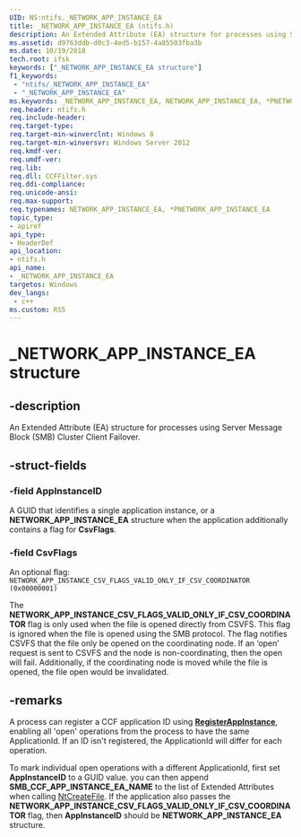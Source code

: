 ```yaml
---
UID: NS:ntifs._NETWORK_APP_INSTANCE_EA
title: _NETWORK_APP_INSTANCE_EA (ntifs.h)
description: An Extended Attribute (EA) structure for processes using Server Message Block (SMB) Cluster Client Failover.
ms.assetid: d9763ddb-d0c3-4ed5-b157-4a85503fba3b
ms.date: 10/19/2018
tech.root: ifsk
keywords: ["_NETWORK_APP_INSTANCE_EA structure"]
f1_keywords:
 - "ntifs/_NETWORK_APP_INSTANCE_EA"
 - "_NETWORK_APP_INSTANCE_EA"
ms.keywords: _NETWORK_APP_INSTANCE_EA, NETWORK_APP_INSTANCE_EA, *PNETWORK_APP_INSTANCE_EA, 
req.header: ntifs.h
req.include-header:
req.target-type:
req.target-min-winverclnt: Windows 8
req.target-min-winversvr: Windows Server 2012
req.kmdf-ver:
req.umdf-ver:
req.lib:
req.dll: CCFFilter.sys 
req.ddi-compliance:
req.unicode-ansi:
req.max-support:
req.typenames: NETWORK_APP_INSTANCE_EA, *PNETWORK_APP_INSTANCE_EA
topic_type: 
- apiref
api_type: 
- HeaderDef
api_location: 
- ntifs.h
api_name: 
- _NETWORK_APP_INSTANCE_EA
targetos: Windows
dev_langs:
 - c++
ms.custom: RS5
---
```


# _NETWORK_APP_INSTANCE_EA structure

## -description

An Extended Attribute (EA) structure for processes using Server Message Block (SMB) Cluster Client Failover.

## -struct-fields

### -field AppInstanceID

A GUID that identifies a single application instance, or a **NETWORK_APP_INSTANCE_EA** structure when the application additionally contains a flag for **CsvFlags**.

### -field CsvFlags

An optional flag:
`NETWORK_APP_INSTANCE_CSV_FLAGS_VALID_ONLY_IF_CSV_COORDINATOR (0x00000001)`

The **NETWORK_APP_INSTANCE_CSV_FLAGS_VALID_ONLY_IF_CSV_COORDINATOR** flag is only used when the file is opened directly from CSVFS. This flag is ignored when the file is opened using the SMB protocol. The flag notifies CSVFS that the file only be opened on the coordinating node. If an ‘open’ request is sent to CSVFS and the node is non-coordinating, then the open will fail. Additionally, if the coordinating node is moved while the file is opened, the file open would be invalidated.

## -remarks

A process can register a CCF application ID using [**RegisterAppInstance**](https://docs.microsoft.com/windows/desktop/api/smbclnt/nf-smbclnt-registerappinstance), enabling all 'open' operations from the process to have the same ApplicationId. If an ID isn't registered, the ApplicationId will differ for each operation.

To mark individual open operations with a different ApplicationId, first set **AppInstanceID** to a GUID value. you can then append **SMB_CCF_APP_INSTANCE_EA_NAME** to the list of Extended Attributes when calling [NtCreateFile](https://docs.microsoft.com/windows-hardware/drivers/ddi/ntifs/nf-ntifs-ntcreatefile). If the application also passes the  **NETWORK_APP_INSTANCE_CSV_FLAGS_VALID_ONLY_IF_CSV_COORDINATOR** flag, then **AppInstanceID** should be **NETWORK_APP_INSTANCE_EA** structure.
